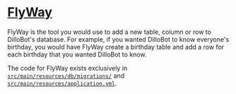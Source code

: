 # [FlyWay](https://flywaydb.org/)

FlyWay is the tool you would use to add a new table, column or row to DilloBot's database. For example, if you wanted DilloBot to know everyone's birthday, you would have FlyWay create a birthday table and add a row for each birthday that you wanted DilloBot to know.

The code for FlyWay exists exclusively in [`src/main/resources/db/migrations/`](../../src/main/resources/db/migrations) and [`src/main/resources/application.yml`](../../src/main/resources/application.yml).
